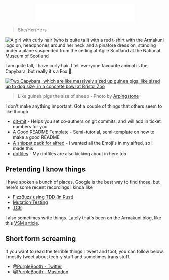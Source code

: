 <p align="center">
    <img alt="Hello, I am Billie" src="./hello.png">
</p>

> She/Her/Hers

![A girl with curly hair (who is quite tall) with a red t-shirt with the
Armakuni logo on, headphones around her neck and a pinafore dress on,
standing under a plane suspended from the ceiling at Agile Scotland at
the National Museum of
Scotland](https://media.githubusercontent.com/media/PurpleBooth/PurpleBooth/main/me.jpg
"It me")

I am quite tall, I have curly hair. I tell everyone favourite animal is
the Capybara, but really it's a Fox 🦊.

[![Two Capybara, which are like massively sized up guinea pigs, like
sized up to dog size, in a concrete bowl at Bristol
Zoo](https://media.githubusercontent.com/media/PurpleBooth/PurpleBooth/main/capy.jpg
"Aren't they neat?")](https://commons.wikimedia.org/wiki/File:Bristol.zoo.capybara.arp.jpg)

> Like guinea pigs the size of sheep - Photo by
> [Arpingstone](https://commons.wikimedia.org/wiki/File:Bristol.zoo.capybara.arp.jpg)

I don't make anything important. Got a couple of things that others seem
to like though

  - [git-mit](https://github.com/PurpleBooth/git-mit/) - Helps you set
    co-authers on git commits, and will add in ticket numbers for you
  - [A Good README
    Template](https://github.com/PurpleBooth/a-good-readme-template) -
    Semi-tutorial, semi-template on how to make a good README
  - [A snippet pack for
    alfred](https://github.com/PurpleBooth/alfred-emoji-snippet-pack) -
    I wanted all the Emoji's in my alfred, so I made this
  - [dotfiles](https://github.com/PurpleBooth/dotfiles) - My dotfiles
    are also kicking about in here too

## Pretending I know things

I have spoken a bunch of places, Google is the best way to find those,
but here's some recent recordings I kinda like

  - [FizzBuzz using TDD (in
    Rust)](https://www.youtube.com/watch?v=x2dKBLGsYv4)
  - [Mutation Testing](https://www.youtube.com/watch?v=4Pi9JbG8gto)
  - [TCR](https://www.youtube.com/watch?v=CXC8e_Mkoow)

I also sometimes write things. Lately that's been on the Armakuni blog,
like this [VSM
article](https://cloudnative.ly/running-a-value-stream-mapping-session-5e1d43fba0).

## Short form screaming

If you want to read the terrible things I tweet and toot, you can follow
below. I mostly tweet about tech-y stuff and sometimes trans stuff.

  - [@PurpleBooth - Twitter](https://twitter.com/PurpleBooth)
  - [@PurpleBooth - Mastodon](https://mastodon.technology/@PurpleBooth)

